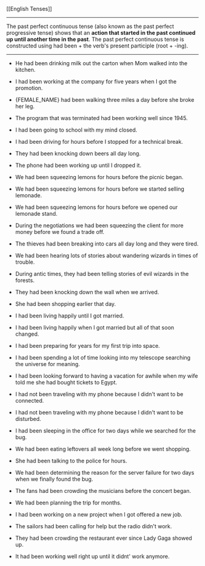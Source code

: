 [[English Tenses]]

---

The past perfect continuous tense (also known as the past perfect progressive tense) shows that an **action that started in the past continued up until another time in the past**. The past perfect continuous tense is constructed using had been + the verb's present participle (root + -ing).


---

-   He had been drinking milk out the carton when Mom walked into the kitchen.
-   I had been working at the company for five years when I got the promotion.
-   {FEMALE_NAME} had been walking three miles a day before she broke her leg.
-   The program that was terminated had been working well since 1945.
-   I had been going to school with my mind closed.

- I had been driving for hours before I stopped for a technical break.

- They had been knocking down beers all day long.

- The phone had been working up until I dropped it.

- We had been squeezing lemons for hours before the picnic began.

- We had been squeezing lemons for hours before we started selling lemonade.

- We had been squeezing lemons for hours before we opened our lemonade stand.

- During the negotiations we had been squeezing the client for more money before we found a trade off.

- The thieves had been breaking into cars all day long and they were tired.

- We had been hearing lots of stories about wandering wizards in times of trouble.

- During antic times, they had been telling stories of evil wizards in the forests.

- They had been knocking down the wall when we arrived.

- She had been shopping earlier that day.

- I had been living happily until I got married.

- I had been living happily when I got married but all of that soon changed.

- I had been preparing for years for my first trip into space.

- I had been spending a lot of time looking into my telescope searching the universe for meaning.

- I had been looking forward to having a vacation for awhile when my wife told me she had bought tickets to Egypt.

- I had not been traveling with my phone because I didn't want to be connected.

- I had not been traveling with my phone because I didn't want to be disturbed.

- I had been sleeping in the office for two days while we searched for the bug.

- We had been eating leftovers all week long before we went shopping.

- She had been talking to the police for hours.

- We had been determining the reason for the server failure for two days when we finally found the bug.

- The fans had been crowding the musicians before the concert began.

- We had been planning the trip for months.

- I had been working on a new project when I got offered a new job.

- The sailors had been calling for help but the radio didn't work.

- They had been crowding the restaurant ever since Lady Gaga showed up.

- It had been working well right up until it didnt' work anymore.

